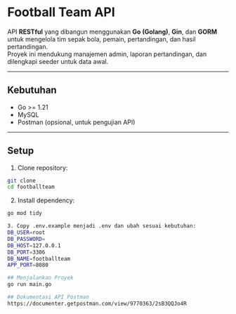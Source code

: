 # Football Team API

API **RESTful** yang dibangun menggunakan **Go (Golang)**, **Gin**, dan **GORM** untuk mengelola tim sepak bola, pemain, pertandingan, dan hasil pertandingan.  
Proyek ini mendukung manajemen admin, laporan pertandingan, dan dilengkapi seeder untuk data awal.

---

## Kebutuhan

- Go >= 1.21
- MySQL
- Postman (opsional, untuk pengujian API)

---

## Setup

1. Clone repository:

```bash
git clone
cd footballteam
```

2. Install dependency:
```bash
go mod tidy

3. Copy .env.example menjadi .env dan ubah sesuai kebutuhan:
DB_USER=root
DB_PASSWORD=
DB_HOST=127.0.0.1
DB_PORT=3306
DB_NAME=footballteam
APP_PORT=8080

## Menjalankan Proyek
go run main.go

## Dokumentasi API Postman
https://documenter.getpostman.com/view/9770363/2sB3QQJo4R
